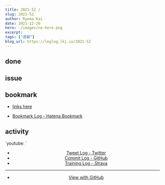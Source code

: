 ```yaml
---
title: 2021-52 / 
slug: 2021-52
author: Ryoma Kai
date: 2021-12-26
hero: ./images/no-hero.png
excerpt: 
tags: ["週報"]
blog_url: https://leglog.lkj.io/2021-52
---
```


<!--greeting here-->

## done

### 

## issue

### 

## bookmark

- [links here]()


- [Bookmark Log - Hatena Bookmark](https://b.hatena.ne.jp/Ryo_K/bookmark)

## activity

<Tweet tweetLink="" align="center" />
<Instagram instagramId="" />
`youtube: `

- [Tweet Log - Twitter](https://twitter.com/search?q=(from%3Alegnoh)%20until%3A2021-12-26%20since%3A2021-12-20%20-filter%3Areplies&src=typed_query)
- [Commit Log - GitHub](https://github.com/legnoh?tab=overview&from=2021-12-20&to=2021-12-26)
- [Training Log - Strava](https://www.strava.com/athletes/47349424/training/log)

----

- [View with GitHub](https://github.com/legnoh/leglog/blob/master/content/posts/202x/2021/52/index.md)
